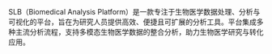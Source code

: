 SLB（Biomedical Analysis Platform）是一款专注于生物医学数据处理、分析与可视化的平台，旨在为研究人员提供高效、便捷且可扩展的分析工具。平台集成多种主流分析流程，支持多模态生物医学数据的整合分析，助力生物医学研究与转化应用。
